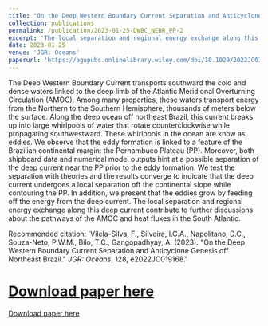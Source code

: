 ```yaml
---
title: "On the Deep Western Boundary Current Separation and Anticyclone Genesis off Northeast Brazil"
collection: publications
permalink: /publication/2023-01-25-DWBC_NEBR_PP-2
excerpt: 'The local separation and regional energy exchange along this deep current contribute to further discussions about the pathways of the AMOC and heat fluxes in the South Atlantic.'
date: 2023-01-25
venue: 'JGR: Oceans'
paperurl: 'https://agupubs.onlinelibrary.wiley.com/doi/10.1029/2022JC019168'
---
```


The Deep Western Boundary Current transports southward the cold and dense waters linked to the deep limb of the Atlantic Meridional Overturning Circulation (AMOC). Among many properties, these waters transport energy from the Northern to the Southern Hemisphere, thousands of meters below the surface. Along the deep ocean off northeast Brazil, this current breaks up into large whirlpools of water that rotate counterclockwise while propagating southwestward. These whirlpools in the ocean are know as eddies. We observe that the eddy formation is linked to a feature of the Brazilian continental margin: the Pernambuco Plateau (PP). Moreover, both shipboard data and numerical model outputs hint at a possible separation of the deep current near the PP prior to the eddy formation. We test the separation with theories and the results converge to indicate that the deep current undergoes a local separation off the continental slope while contouring the PP. In addition, we present that the eddies grow by feeding off the energy from the deep current. The local separation and regional energy exchange along this deep current contribute to further discussions about the pathways of the AMOC and heat fluxes in the South Atlantic.

Recommended citation: 'Vilela-Silva, F., Silveira, I.C.A., Napolitano, D.C., Souza-Neto, P.W.M., Bilo, T.C., Gangopadhyay, A. (2023). &quot;On the Deep Western Boundary Current Separation and Anticyclone Genesis off Northeast Brazil.&quot; <i>JGR: Oceans</i>, 128, e2022JC019168.'

# [Download paper here](https://agupubs.onlinelibrary.wiley.com/doi/10.1029/2022JC019168)
[Download paper here](https://vsilvafelipe.github.io/files/Vilela-Silva_etal_2023_DWBC_ACgen_NEBR_JGROceans.pdf)
